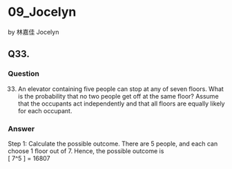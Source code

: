 # 09_Jocelyn

by 林嘉佳 Jocelyn

## Q33.

### Question

33. An elevator containing five people can stop at any of seven floors. What is the probability that no two people get off at the same floor? Assume that the occupants act independently and that all floors are equally likely for each occupant.

### Answer

Step 1: Calculate the possible outcome. 
There are 5 people, and each can choose 1 floor out of 7. Hence, the possible outcome is
<br> 
\[ 
7^5 
\] = 16807
